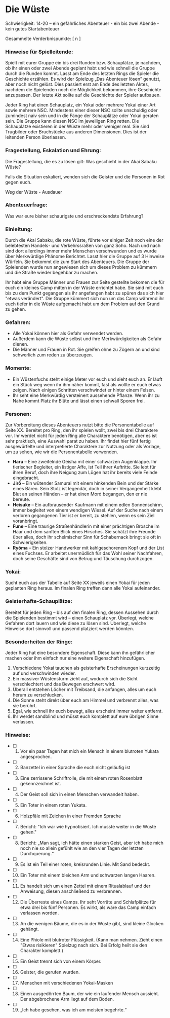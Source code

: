 # Die Wüste

Schwierigkeit: 14-20 – ein gefährliches Abenteuer - ein bis zwei Abende - kein gutes Startabenteuer

Gesammelte Verderbnispunkte: [  n  ]

### Hinweise für Spielleitende:

Spielt mit eurer Gruppe ein bis drei Runden bzw. Schauplätze, je nachdem, ob ihr einen oder zwei Abende geplant habt und wie schnell die Gruppe durch die Runden kommt. Lasst am Ende des letzten Rings die Spieler die Geschichte erzählen. Es wird der Spielzug „Das Abenteuer lösen” genutzt, aber noch nicht gelöst. Dies passiert erst am Ende des letzten Aktes, nachdem die Spielenden noch die Möglichkeit bekommen, ihre Geschichte anzupassen. Der letzte Akt sollte auf die Geschichte der Spieler aufbauen.

Jeder Ring hat einen Schauplatz, ein Yokai oder mehrere Yokai einer Art sowie mehrere NSC. Mindestens einer dieser NSC sollte unschuldig oder zumindest naiv sein und in die Fänge der Schauplätze oder Yokai geraten sein. Die Gruppe kann diesen NSC im jeweiligen Ring retten. Die Schauplätze existieren in der Wüste mehr oder weniger real. Sie sind Trugbilder oder Bruchstücke aus anderen Dimensionen. Dies ist der leitenden Person überlassen.

### Fragestellung, Eskalation und Ehrung:

Die Fragestellung, die es zu lösen gilt: Was geschieht in der Akai Sabaku Wüste?  

Falls die Situation eskaliert, wenden sich die Geister und die Personen in Rot gegen euch.  

Weg der Wüste - Ausdauer

### Abenteuerfrage:

Was war eure bisher schaurigste und erschreckendste Erfahrung?

### Einleitung:

Durch die Akai Sabaku, die rote Wüste, führte vor einiger Zeit noch eine der belebtesten Handels- und Verkehrssraßen von ganz Soho. Nach und nach sind dort allerdings immer mehr Menschen verschwunden und es wurde über Merkwürdige Phänome Berichtet. Lasst hier die Gruppe auf 3 Hinweise Würfeln. Sie bekommt die zum Start des Abenteuers. Die Gruppe der Spielenden wurde nun angewiesen sich um dieses Problem zu kümmern und die Straße wieder begehbar zu machen. 

Ihr habt eine Gruppe Männer und Frauen zur Seite gestellte bekomen die für euch ein kleines Camp mitten in der Wüste errichtet habe. Sie sind mit euch bis zu dem Punkt gegangen als ihr angefangen habt zu spüren das sich hier "etwas verändert". Die Gruppe kümmert sich nun um das Camp während ihr euch tiefer in die Wüste aufgemacht habt um dem Problem auf den Grund zu gehen. 

### Gefahren:

-	Alle Yokai können hier als Gefahr verwendet werden. 
-	Außerdem kann die Wüste selbst und ihre Merkwürdigkeiten als Gefahr dienen.
-	Die Männer und Frauen in Rot. Sie greifen ohne zu Zögern an und sind schwerlich zum reden zu überzeugen.

### Momente:

-	Ein Wüstenfuchs steht einige Meter vor euch und sieht euch an. Er läuft ein Stück weg wenn ihr ihm näher kommt, fast als wollte er euch etwas zeigen. Nach einigen Schritten verschwindet er hinter einem Felsen.
-	Ihr seht eine Merkwürdig versteinert aussehende Pflanze. Wenn ihr zu Nahe kommt Platz ihr Blüte und lässt einen schwall Sporen frei.

### Personen:

Zur Vorbereitung dieses Abenteuers nutzt bitte die Personentabelle auf Seite XX. Bereitet pro Ring, den ihr spielen wollt, zwei bis drei Charaktere vor. Ihr werdet nicht für jeden Ring alle Charaktere benötigen, aber es ist sehr praktisch, eine Auswahl parat zu haben. Ihr findet hier fünf fertig ausgewürfelte und interpretierte Charaktere zur Nutzung oder als Vorlage, um zu sehen, wie wir die Personentabelle verwenden.

- **Haru** – Eine zweifelnde Geisha mit einer schwarzen Augenklappe. Ihr tierischer Begleiter, ein listiger Affe, ist Teil ihrer Auftritte. Sie lebt für ihren Beruf, doch ihre Neigung zum Lügen hat ihr bereits viele Feinde eingebracht.
- **Jirō** – Ein wütender Samurai mit einem hinkenden Bein und der Stärke eines Bären. Sein Stolz ist legendär, doch in seiner Vergangenheit klebt Blut an seinen Händen – er hat einen Mord begangen, den er nie bereute.
- **Heisuke** – Ein aufbrausender Kaufmann mit einem edlen Sonnenschirm, immer begleitet von einem wendigen Wiesel. Auf der Suche nach einem verloren gegangenen Tier ist er bereit, zu stehlen, wenn es sein Ziel voranbringt.
- **Fune** – Eine traurige Straßenhändlerin mit einer prächtigen Brosche im Haar und dem sanften Blick eines Hirsches. Sie schätzt ihre Freunde über alles, doch ihr schelmischer Sinn für Schabernack bringt sie oft in Schwierigkeiten.
- **Ryōma** – Ein stolzer Handwerker mit kahlgeschorenem Kopf und der List eines Fuchses. Er arbeitet unermüdlich für das Wohl seiner Nachfahren, doch seine Geschäfte sind von Betrug und Täuschung durchzogen. 

### Yokai:

Sucht euch aus der Tabelle auf Seite XX jeweils einen Yokai für jeden geplanten Ring heraus. Im finalen Ring treffen dann alle Yokai aufeinander. 

### Geisterhafte-Schauplätze:

Bereitet für jeden Ring – bis auf den finalen Ring, dessen Aussehen durch die Spielenden bestimmt wird – einen Schauplatz vor. Überlegt, welche Gefahren dort lauern und wie diese zu lösen sind. Überlegt, welche Hinweise dort sinnvoll und passend platziert werden könnten.

### Besonderheiten der Ringe:

Jeder Ring hat eine besondere Eigenschaft. Diese kann ihn gefährlicher machen oder ihm einfach nur eine weitere Eigenschaft hinzufügen.

1. Verschiedene Yokai tauchen als geisterhafte Erscheinungen kurzzeitig auf und verschwinden wieder.
2. Ein massiver Wüstensturm zieht auf, wodurch sich die Sicht verschlechtert und das Bewegen erschwert wird.
3. Überall entstehen Löcher mit Treibsand, die anfangen, alles um euch herum zu verschlucken.
4. Die Sonne steht direkt über euch am Himmel und verbrennt alles, was sie berührt.
5. Egal, wie schnell ihr euch bewegt, alles erscheint immer weiter entfernt.
6. Ihr werdet sandblind und müsst euch komplett auf eure übrigen Sinne verlassen.

### Hinweise:

-	[ ] 1. Vor ein paar Tagen hat mich ein Mensch in einem blutroten Yukata angesprochen.
-	[ ] 2. Banzettel in einer Sprache die euch nicht geläufig ist
-	[ ] 3. Eine zerrissene Schriftrolle, die mit einem roten Rosenblatt gekennzeichnet ist.
-	[ ] 4. Der Geist soll sich in einen Menschen verwandelt haben.
-	[ ] 5. Ein Toter in einem roten Yukata.
-	[ ] 6. Holzpfäle mit Zeichen in einer Fremden Sprache
-	[ ] 7. Bericht: "Ich war wie hypnotisiert. Ich musste weiter in die Wüste gehen." 
-	[ ] 8. Bericht: „Man sagt, ich hätte einen starken Geist, aber ich habe mich noch nie so allein gefühlt wie an den vier Tagen der letzten Durchquerung.“
-	[ ] 9. Es ist ein Teil einer roten, kreisrunden Linie. Mit Sand bedeckt.
-	[ ] 10. Ein Toter mit einem bleichen Arm und schwarzen langen Haaren.
-	[ ] 11. Es handelt sich um einen Zettel mit einem Ritualablauf und der Anweisung, diesen anschließend zu verbrennen.
-	[ ] 12. Die Überreste eines Camps. Ihr seht Vorräte und Schlafplätze für etwa drei bis fünf Personen. Es wirkt, als wäre das Camp einfach verlassen worden.
-	[ ] 13. An die wenigen Bäume, die es in der Wüste gibt, sind kleine Glocken gehängt.
-	[ ] 14. Eine Phiole mit blutroter Flüssigkeit. (Kann man nehmen. Zieht einen "Etwas risikieren" Spielzug nach sich. Bei Erfolg heilt sie den Charakter komplett.)
-	[ ] 15. Ein Geist trennt sich von einem Körper.
-	[ ] 16. Geister, die gerufen wurden. 
-	[ ] 17. Menschen mit verschiedenen Yokai-Masken
-	[ ] 18. Einen ausgedörrten Baum, der wie ein laufender Mensch aussieht. Der abgebrochene Arm liegt auf dem Boden.
-	[ ] 19. „Ich habe gesehen, was ich am meisten begehrte.“